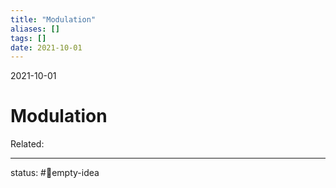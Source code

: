 ```yaml
---
title: "Modulation"
aliases: []
tags: []
date: 2021-10-01
---
```

2021-10-01
# Modulation
Related:
___
status: #💭empty-idea